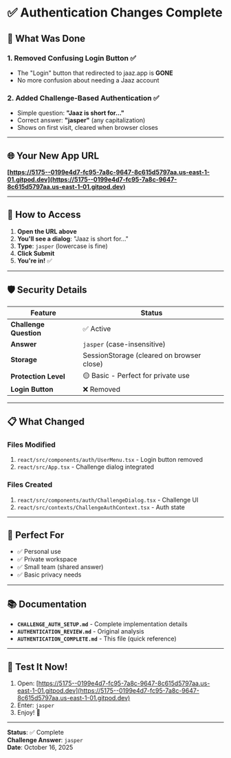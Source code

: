 # ✅ Authentication Changes Complete

## 🎉 What Was Done

### **1. Removed Confusing Login Button** ✅
- The "Login" button that redirected to jaaz.app is **GONE**
- No more confusion about needing a Jaaz account

### **2. Added Challenge-Based Authentication** ✅
- Simple question: **"Jaaz is short for..."**
- Correct answer: **"jasper"** (any capitalization)
- Shows on first visit, cleared when browser closes

---

## 🌐 Your New App URL

**[https://5175--0199e4d7-fc95-7a8c-9647-8c615d5797aa.us-east-1-01.gitpod.dev](https://5175--0199e4d7-fc95-7a8c-9647-8c615d5797aa.us-east-1-01.gitpod.dev)**

---

## 🔑 How to Access

1. **Open the URL above**
2. **You'll see a dialog**: "Jaaz is short for..."
3. **Type**: `jasper` (lowercase is fine)
4. **Click Submit**
5. **You're in!** ✅

---

## 🛡️ Security Details

| Feature | Status |
|---------|--------|
| **Challenge Question** | ✅ Active |
| **Answer** | `jasper` (case-insensitive) |
| **Storage** | SessionStorage (cleared on browser close) |
| **Protection Level** | 🟡 Basic - Perfect for private use |
| **Login Button** | ❌ Removed |

---

## 📋 What Changed

### **Files Modified**
1. `react/src/components/auth/UserMenu.tsx` - Login button removed
2. `react/src/App.tsx` - Challenge dialog integrated

### **Files Created**
1. `react/src/components/auth/ChallengeDialog.tsx` - Challenge UI
2. `react/src/contexts/ChallengeAuthContext.tsx` - Auth state

---

## 🎯 Perfect For

- ✅ Personal use
- ✅ Private workspace
- ✅ Small team (shared answer)
- ✅ Basic privacy needs

---

## 📚 Documentation

- **`CHALLENGE_AUTH_SETUP.md`** - Complete implementation details
- **`AUTHENTICATION_REVIEW.md`** - Original analysis
- **`AUTHENTICATION_COMPLETE.md`** - This file (quick reference)

---

## 🧪 Test It Now!

1. Open: [https://5175--0199e4d7-fc95-7a8c-9647-8c615d5797aa.us-east-1-01.gitpod.dev](https://5175--0199e4d7-fc95-7a8c-9647-8c615d5797aa.us-east-1-01.gitpod.dev)
2. Enter: `jasper`
3. Enjoy! 🎉

---

**Status**: ✅ Complete  
**Challenge Answer**: `jasper`  
**Date**: October 16, 2025
